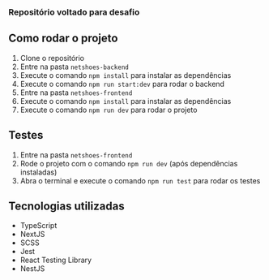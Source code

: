 ### Repositório voltado para desafio

## Como rodar o projeto

1. Clone o repositório
2. Entre na pasta `netshoes-backend`
3. Execute o comando `npm install` para instalar as dependências
4. Execute o comando `npm run start:dev` para rodar o backend
5. Entre na pasta `netshoes-frontend`
6. Execute o comando `npm install` para instalar as dependências
7. Execute o comando `npm run dev` para rodar o projeto

## Testes

1. Entre na pasta `netshoes-frontend`
2. Rode o projeto com o comando `npm run dev` (após dependências instaladas)
3. Abra o terminal e execute o comando `npm run test` para rodar os testes

## Tecnologias utilizadas

- TypeScript
- NextJS
- SCSS
- Jest
- React Testing Library
- NestJS
